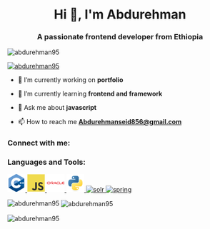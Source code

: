 <h1 align="center">Hi 👋, I'm Abdurehman</h1>
<h3 align="center">A passionate frontend developer from Ethiopia</h3>

<p align="left"> <img src="https://komarev.com/ghpvc/?username=abdurehman95&label=Profile%20views&color=0e75b6&style=flat" alt="abdurehman95" /> </p>

<p align="left"> <a href="https://github.com/ryo-ma/github-profile-trophy"><img src="https://github-profile-trophy.vercel.app/?username=abdurehman95" alt="abdurehman95" /></a> </p>

- 🔭 I’m currently working on **portfolio**

- 🌱 I’m currently learning **frontend and framework**

- 💬 Ask me about **javascript**

- 📫 How to reach me **Abdurehmanseid856@gmail.com**

<h3 align="left">Connect with me:</h3>
<p align="left">
</p>

<h3 align="left">Languages and Tools:</h3>
<p align="left"> <a href="https://www.w3schools.com/cpp/" target="_blank" rel="noreferrer"> <img src="https://raw.githubusercontent.com/devicons/devicon/master/icons/cplusplus/cplusplus-original.svg" alt="cplusplus" width="40" height="40"/> </a> <a href="https://developer.mozilla.org/en-US/docs/Web/JavaScript" target="_blank" rel="noreferrer"> <img src="https://raw.githubusercontent.com/devicons/devicon/master/icons/javascript/javascript-original.svg" alt="javascript" width="40" height="40"/> </a> <a href="https://www.oracle.com/" target="_blank" rel="noreferrer"> <img src="https://raw.githubusercontent.com/devicons/devicon/master/icons/oracle/oracle-original.svg" alt="oracle" width="40" height="40"/> </a> <a href="https://www.python.org" target="_blank" rel="noreferrer"> <img src="https://raw.githubusercontent.com/devicons/devicon/master/icons/python/python-original.svg" alt="python" width="40" height="40"/> </a> <a href="https://lucene.apache.org/solr/" target="_blank" rel="noreferrer"> <img src="https://www.vectorlogo.zone/logos/apache_solr/apache_solr-icon.svg" alt="solr" width="40" height="40"/> </a> <a href="https://spring.io/" target="_blank" rel="noreferrer"> <img src="https://www.vectorlogo.zone/logos/springio/springio-icon.svg" alt="spring" width="40" height="40"/> </a> </p>

<p><img align="left" src="https://github-readme-stats.vercel.app/api/top-langs?username=abdurehman95&show_icons=true&locale=en&layout=compact" alt="abdurehman95" /></p>

<p>&nbsp;<img align="center" src="https://github-readme-stats.vercel.app/api?username=abdurehman95&show_icons=true&locale=en" alt="abdurehman95" /></p>

<p><img align="center" src="https://github-readme-streak-stats.herokuapp.com/?user=abdurehman95&" alt="abdurehman95" /></p>
